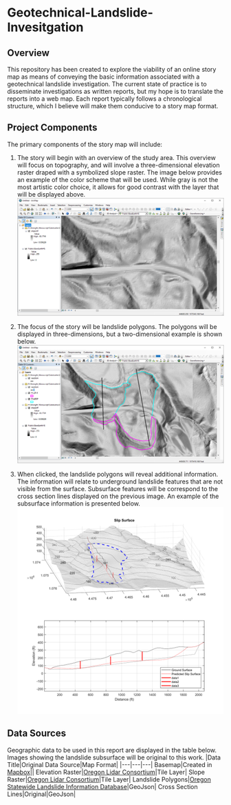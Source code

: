 # Geotechnical-Landslide-Invesitgation
## Overview

This repository has been created to explore the viability of an online story map as means of conveying the basic information associated with a geotechnical landslide investigation. The current state of practice is to disseminate investigations as written reports, but my hope is to translate the reports into a web map. Each report typically follows a chronological structure, which I believe will make them conducive to a story map format.

## Project Components

The primary components of the story map will include:
1. The story will begin with an overview of the study area. This overview will focus on topography, and will involve a three-dimensional elevation raster draped with a symbolized slope raster. The image below provides an example of the color scheme that will be used. While gray is not the most artistic color choice, it allows for good contrast with the layer that will be displayed above.
![Topographic overview](img/img01.png)

2. The focus of the story will be landslide polygons. The polygons will be displayed in three-dimensions, but a two-dimensional example is shown below.
![Landslide polygons](img/img02.png)

3. When clicked, the landslide polygons will reveal additional information. The information will relate to underground landslide features that are not visible from the surface. Subsurface features will be correspond to the cross section lines displayed on the previous image. An example of the subsurface information is presented below.
![Subsurface information](img/xsection_plot.png)

## Data Sources

Geographic data to be used in this report are displayed in the table below. Images showing the landslide subsurface will be original to this work.
|Data Title|Original Data Source|Map Format|
|---|---|---|
Basemap|Created in [Mapbox](https://www.mapbox.com/)||
Elevation Raster|[Oregon Lidar Consortium](https://gis.dogami.oregon.gov/maps/lidarviewer/)|Tile Layer|
Slope Raster|[Oregon Lidar Consortium](https://gis.dogami.oregon.gov/maps/lidarviewer/)|Tile Layer|
Landslide Polygons|[Oregon Statewide Landslide Information Database](https://www.oregongeology.org/slido/)|GeoJson|
Cross Section Lines|Original|GeoJson|
